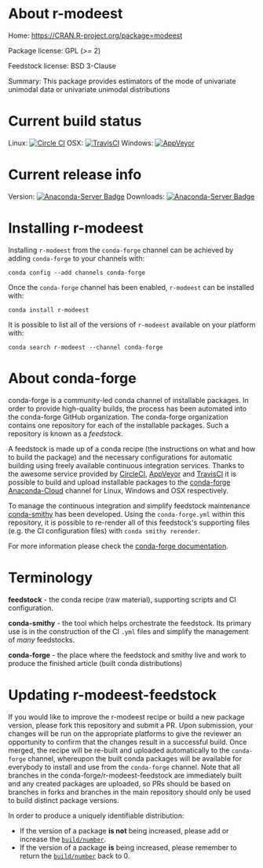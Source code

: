 About r-modeest
===============

Home: https://CRAN.R-project.org/package=modeest

Package license: GPL (>= 2)

Feedstock license: BSD 3-Clause

Summary: This package provides estimators of the mode of univariate unimodal data or univariate unimodal distributions



Current build status
====================

Linux: [![Circle CI](https://circleci.com/gh/conda-forge/r-modeest-feedstock.svg?style=shield)](https://circleci.com/gh/conda-forge/r-modeest-feedstock)
OSX: [![TravisCI](https://travis-ci.org/conda-forge/r-modeest-feedstock.svg?branch=master)](https://travis-ci.org/conda-forge/r-modeest-feedstock)
Windows: [![AppVeyor](https://ci.appveyor.com/api/projects/status/github/conda-forge/r-modeest-feedstock?svg=True)](https://ci.appveyor.com/project/conda-forge/r-modeest-feedstock/branch/master)

Current release info
====================
Version: [![Anaconda-Server Badge](https://anaconda.org/conda-forge/r-modeest/badges/version.svg)](https://anaconda.org/conda-forge/r-modeest)
Downloads: [![Anaconda-Server Badge](https://anaconda.org/conda-forge/r-modeest/badges/downloads.svg)](https://anaconda.org/conda-forge/r-modeest)

Installing r-modeest
====================

Installing `r-modeest` from the `conda-forge` channel can be achieved by adding `conda-forge` to your channels with:

```
conda config --add channels conda-forge
```

Once the `conda-forge` channel has been enabled, `r-modeest` can be installed with:

```
conda install r-modeest
```

It is possible to list all of the versions of `r-modeest` available on your platform with:

```
conda search r-modeest --channel conda-forge
```


About conda-forge
=================

conda-forge is a community-led conda channel of installable packages.
In order to provide high-quality builds, the process has been automated into the
conda-forge GitHub organization. The conda-forge organization contains one repository
for each of the installable packages. Such a repository is known as a *feedstock*.

A feedstock is made up of a conda recipe (the instructions on what and how to build
the package) and the necessary configurations for automatic building using freely
available continuous integration services. Thanks to the awesome service provided by
[CircleCI](https://circleci.com/), [AppVeyor](http://www.appveyor.com/)
and [TravisCI](https://travis-ci.org/) it is possible to build and upload installable
packages to the [conda-forge](https://anaconda.org/conda-forge)
[Anaconda-Cloud](http://docs.anaconda.org/) channel for Linux, Windows and OSX respectively.

To manage the continuous integration and simplify feedstock maintenance
[conda-smithy](http://github.com/conda-forge/conda-smithy) has been developed.
Using the ``conda-forge.yml`` within this repository, it is possible to re-render all of
this feedstock's supporting files (e.g. the CI configuration files) with ``conda smithy rerender``.

For more information please check the [conda-forge documentation](https://conda-forge.org/docs/).

Terminology
===========

**feedstock** - the conda recipe (raw material), supporting scripts and CI configuration.

**conda-smithy** - the tool which helps orchestrate the feedstock.
                   Its primary use is in the construction of the CI ``.yml`` files
                   and simplify the management of *many* feedstocks.

**conda-forge** - the place where the feedstock and smithy live and work to
                  produce the finished article (built conda distributions)


Updating r-modeest-feedstock
============================

If you would like to improve the r-modeest recipe or build a new
package version, please fork this repository and submit a PR. Upon submission,
your changes will be run on the appropriate platforms to give the reviewer an
opportunity to confirm that the changes result in a successful build. Once
merged, the recipe will be re-built and uploaded automatically to the
`conda-forge` channel, whereupon the built conda packages will be available for
everybody to install and use from the `conda-forge` channel.
Note that all branches in the conda-forge/r-modeest-feedstock are
immediately built and any created packages are uploaded, so PRs should be based
on branches in forks and branches in the main repository should only be used to
build distinct package versions.

In order to produce a uniquely identifiable distribution:
 * If the version of a package **is not** being increased, please add or increase
   the [``build/number``](http://conda.pydata.org/docs/building/meta-yaml.html#build-number-and-string).
 * If the version of a package **is** being increased, please remember to return
   the [``build/number``](http://conda.pydata.org/docs/building/meta-yaml.html#build-number-and-string)
   back to 0.